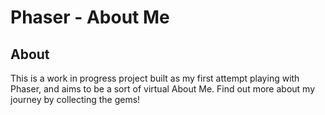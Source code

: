 # Phaser - About Me

## About

This is a work in progress project built as my first attempt playing with Phaser, and aims to be a sort of virtual About Me. Find out more about my journey by collecting the gems!
